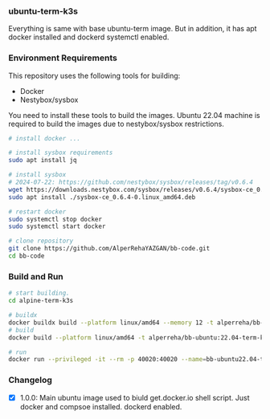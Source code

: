 ### ubuntu-term-k3s

Everything is same with base ubuntu-term image. But in addition, it has apt docker installed and dockerd systemctl enabled.


### Environment Requirements

This repository uses the following tools for building:
- Docker
- Nestybox/sysbox  

You need to install these tools to build the images. Ubuntu 22.04 machine is required to build the images due to nestybox/sysbox restrictions.  

```bash
# install docker ...

# install sysbox requirements
sudo apt install jq

# install sysbox  
# 2024-07-22: https://github.com/nestybox/sysbox/releases/tag/v0.6.4
wget https://downloads.nestybox.com/sysbox/releases/v0.6.4/sysbox-ce_0.6.4-0.linux_amd64.deb
sudo apt install ./sysbox-ce_0.6.4-0.linux_amd64.deb

# restart docker
sudo systemctl stop docker
sudo systemctl start docker

# clone repository
git clone https://github.com/AlperRehaYAZGAN/bb-code.git
cd bb-code
```

### Build and Run


```bash
# start building.
cd alpine-term-k3s

# buildx
docker buildx build --platform linux/amd64 --memory 12 -t alperreha/bb-ubuntu:22.04-term-k3s-v1.0.0 .
# build
docker build --platform linux/amd64 -t alperreha/bb-ubuntu:22.04-term-k3s-v1.0.0 .

# run
docker run --privileged -it --rm -p 40020:40020 --name=bb-ubuntu22.04-term-k3s-1.0.0 alperreha/bb-ubuntu:22.04-term-k3s-v1.0.0
```


### Changelog

- [x] 1.0.0: Main ubuntu image used to biuld get.docker.io shell script. Just docker and compsoe installed. dockerd enabled.

